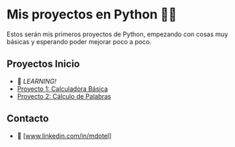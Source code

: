 # Mis proyectos en Python 👨‍💻

Estos serán mis primeros proyectos de Python, empezando con cosas muy básicas y esperando poder mejorar poco a poco.

## Proyectos Inicio
- :rocket: *LEARNING!*
- [Proyecto 1: Calculadora Básica](Calculadora.py)
- [Proyecto 2: Cálculo de Palabras](Frases.py)


## Contacto
- :email: [www.linkedin.com/in/mdotel]